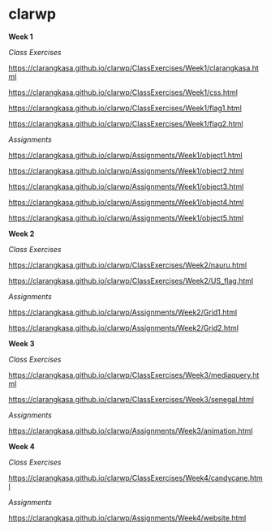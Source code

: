 # clarwp

<strong>Week 1</strong>

<em>Class Exercises</em>

https://clarangkasa.github.io/clarwp/ClassExercises/Week1/clarangkasa.html

https://clarangkasa.github.io/clarwp/ClassExercises/Week1/css.html

https://clarangkasa.github.io/clarwp/ClassExercises/Week1/flag1.html

https://clarangkasa.github.io/clarwp/ClassExercises/Week1/flag2.html


<em>Assignments</em>

https://clarangkasa.github.io/clarwp/Assignments/Week1/object1.html

https://clarangkasa.github.io/clarwp/Assignments/Week1/object2.html

https://clarangkasa.github.io/clarwp/Assignments/Week1/object3.html

https://clarangkasa.github.io/clarwp/Assignments/Week1/object4.html

https://clarangkasa.github.io/clarwp/Assignments/Week1/object5.html



 

<strong>Week 2</strong>

<em>Class Exercises</em>

https://clarangkasa.github.io/clarwp/ClassExercises/Week2/nauru.html

https://clarangkasa.github.io/clarwp/ClassExercises/Week2/US_flag.html

<em>Assignments</em>

https://clarangkasa.github.io/clarwp/Assignments/Week2/Grid1.html

https://clarangkasa.github.io/clarwp/Assignments/Week2/Grid2.html



<strong>Week 3</strong>

<em>Class Exercises</em>

https://clarangkasa.github.io/clarwp/ClassExercises/Week3/mediaquery.html

https://clarangkasa.github.io/clarwp/ClassExercises/Week3/senegal.html


<em>Assignments</em>

https://clarangkasa.github.io/clarwp/Assignments/Week3/animation.html



<strong>Week 4</strong>

<em>Class Exercises</em>

https://clarangkasa.github.io/clarwp/ClassExercises/Week4/candycane.html


<em>Assignments</em>

https://clarangkasa.github.io/clarwp/Assignments/Week4/website.html





